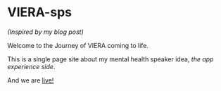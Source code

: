 # VIERA-sps

*(Inspired by my blog post)*

Welcome to the Journey of VIERA coming to life. 

This is a single page site about my mental health speaker idea, *the app experience side*.

  And we are [live!](https://alajream.github.io/VIERA-sps/)
